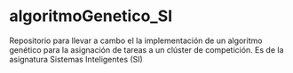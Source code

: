 # algoritmoGenetico_SI
Repositorio para llevar a cambo el la implementación de un algoritmo genético para la asignación de tareas a un clúster de competición. Es de la asignatura Sistemas Inteligentes (SI)
